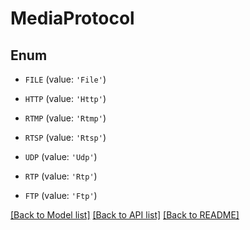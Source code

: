 # MediaProtocol


## Enum

* `FILE` (value: `'File'`)

* `HTTP` (value: `'Http'`)

* `RTMP` (value: `'Rtmp'`)

* `RTSP` (value: `'Rtsp'`)

* `UDP` (value: `'Udp'`)

* `RTP` (value: `'Rtp'`)

* `FTP` (value: `'Ftp'`)

[[Back to Model list]](../README.md#documentation-for-models) [[Back to API list]](../README.md#documentation-for-api-endpoints) [[Back to README]](../README.md)


